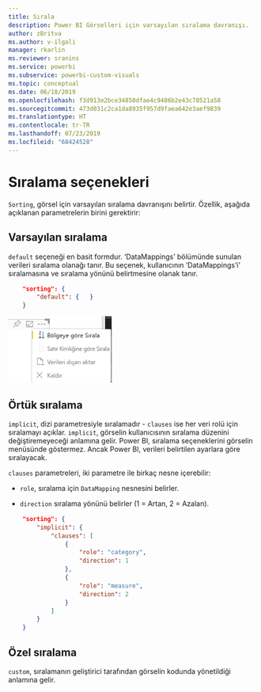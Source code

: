 ```yaml
---
title: Sırala
description: Power BI Görselleri için varsayılan sıralama davranışı.
author: zBritva
ms.author: v-ilgali
manager: rkarlin
ms.reviewer: sranins
ms.service: powerbi
ms.subservice: powerbi-custom-visuals
ms.topic: conceptual
ms.date: 06/18/2019
ms.openlocfilehash: f3d913e2bce34850dfae4c9486b2e43c78521a58
ms.sourcegitcommit: 473d031c2ca1da8935f957d9faea642e3aef9839
ms.translationtype: HT
ms.contentlocale: tr-TR
ms.lasthandoff: 07/23/2019
ms.locfileid: "68424528"
---
```

# <a name="sorting-options"></a>Sıralama seçenekleri

`Sorting`, görsel için varsayılan sıralama davranışını belirtir.
Özellik, aşağıda açıklanan parametrelerin birini gerektirir:

## <a name="default-sorting"></a>Varsayılan sıralama

`default` seçeneği en basit formdur. ‘DataMappings’ bölümünde sunulan verileri sıralama olanağı tanır.
Bu seçenek, kullanıcının ‘DataMappings’i’ sıralamasına ve sıralama yönünü belirtmesine olanak tanır.

```json
    "sorting": {
        "default": {   }
    }
```

![Bağlam menüsündeki sıralama seçenekleri](./media/sorting.png)

## <a name="implicit-sorting"></a>Örtük sıralama

`implicit`, dizi parametresiyle sıralamadır - `clauses` ise her veri rolü için sıralamayı açıklar.
`implicit`, görselin kullanıcısının sıralama düzenini değiştiremeyeceği anlamına gelir.
Power BI, sıralama seçeneklerini görselin menüsünde göstermez. Ancak Power BI, verileri belirtilen ayarlara göre sıralayacak.

`clauses` parametreleri, iki parametre ile birkaç nesne içerebilir:

- `role`, sıralama için `DataMapping` nesnesini belirler.

- `direction` sıralama yönünü belirler (1 = Artan, 2 = Azalan).

```json
    "sorting": {
        "implicit": {
            "clauses": [
                {
                    "role": "category",
                    "direction": 1
                },
                {
                    "role": "measure",
                    "direction": 2
                }
            ]
        }
    }
```

## <a name="custom-sorting"></a>Özel sıralama

`custom`, sıralamanın geliştirici tarafından görselin kodunda yönetildiği anlamına gelir.
